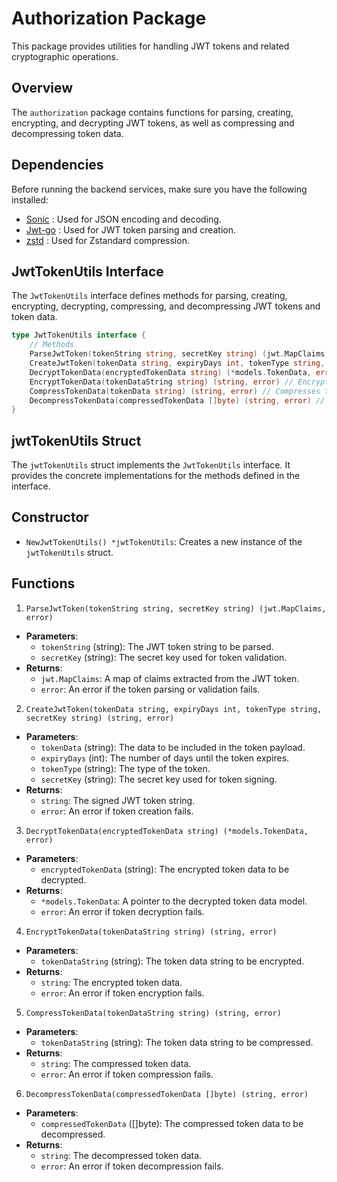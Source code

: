 # Authorization Package

This package provides utilities for handling JWT tokens and related cryptographic operations.

## Overview

The `authorization` package contains functions for parsing, creating, encrypting, and decrypting JWT tokens, as well as compressing and decompressing token data.

## Dependencies

Before running the backend services, make sure you have the following installed:

- [Sonic](https://github.com/bytedance/sonic) : Used for JSON encoding and decoding.
- [Jwt-go](https://github.com/dgrijalva/jwt-go) : Used for JWT token parsing and creation.
- [zstd](https://pkg.go.dev/github.com/klauspost/compress@v1.17.4/zstd) : Used for Zstandard compression.

## JwtTokenUtils Interface

The `JwtTokenUtils` interface defines methods for parsing, creating, encrypting, decrypting, compressing, and decompressing JWT tokens and token data.

```go
type JwtTokenUtils interface {
	// Methods
	ParseJwtToken(tokenString string, secretKey string) (jwt.MapClaims, error) // Parses a JWT token string using the provided secret key and returns the token claims.
	CreateJwtToken(tokenData string, expiryDays int, tokenType string, secretKey string) (string, error) // Creates a new JWT token with the provided token data, expiry duation, token type, and secret key.
	DecryptTokenData(encryptedTokenData string) (*models.TokenData, error) // Decrypts the encrypted token data and returns the token data model.
	EncryptTokenData(tokenDataString string) (string, error) // Encrypts the token data string and returns the encrypted data.
	CompressTokenData(tokenData string) (string, error) // Compresses the token data string using zstd compression.
	DecompressTokenData(compressedTokenData []byte) (string, error) // Decompresses the compressed token data using zstd decompression.
}
```

## jwtTokenUtils Struct

The `jwtTokenUtils` struct implements the `JwtTokenUtils` interface. It provides the concrete implementations for the methods defined in the interface.

## Constructor

- `NewJwtTokenUtils() *jwtTokenUtils`: Creates a new instance of the `jwtTokenUtils` struct.


## Functions

1. `ParseJwtToken(tokenString string, secretKey string) (jwt.MapClaims, error)`

- **Parameters**: 
  - `tokenString` (string): The JWT token string to be parsed.
  - `secretKey` (string): The secret key used for token validation.
- **Returns**: 
  - `jwt.MapClaims`: A map of claims extracted from the JWT token.
  - `error`: An error if the token parsing or validation fails.

2. `CreateJwtToken(tokenData string, expiryDays int, tokenType string, secretKey string) (string, error)`

- **Parameters**: 
  - `tokenData` (string): The data to be included in the token payload.
  - `expiryDays` (int): The number of days until the token expires.
  - `tokenType` (string): The type of the token.
  - `secretKey` (string): The secret key used for token signing.
- **Returns**: 
  - `string`: The signed JWT token string.
  - `error`: An error if token creation fails.

3. `DecryptTokenData(encryptedTokenData string) (*models.TokenData, error)`

- **Parameters**: 
  - `encryptedTokenData` (string): The encrypted token data to be decrypted.
- **Returns**: 
  - `*models.TokenData`: A pointer to the decrypted token data model.
  - `error`: An error if token decryption fails.

4. `EncryptTokenData(tokenDataString string) (string, error)`

- **Parameters**: 
  - `tokenDataString` (string): The token data string to be encrypted.
- **Returns**: 
  - `string`: The encrypted token data.
  - `error`: An error if token encryption fails.
  
5. `CompressTokenData(tokenDataString string) (string, error)`

- **Parameters**: 
  - `tokenDataString` (string): The token data string to be compressed.
- **Returns**: 
  - `string`: The compressed token data.
  - `error`: An error if token compression fails.

6. `DecompressTokenData(compressedTokenData []byte) (string, error)`

- **Parameters**: 
  - `compressedTokenData` ([]byte): The compressed token data to be decompressed.
- **Returns**: 
  - `string`: The decompressed token data.
  - `error`: An error if token decompression fails.
